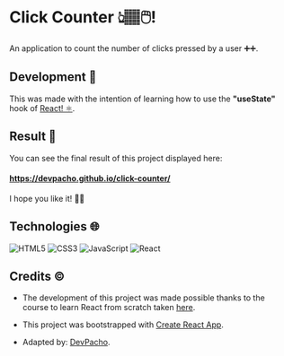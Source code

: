 # Click Counter 👆🏽🖱️!

An application to count the number of clicks pressed by a user ➕➕.

## Development 🤔

This was made with the intention of learning how to use the **"useState"** hook of [React! ⚛️](https://github.com/facebook/react).

## Result 👀

You can see the final result of this project displayed here:

#### https://devpacho.github.io/click-counter/

I hope you like it! 👍🏼

## Technologies 🌐

  ![HTML5](https://img.shields.io/badge/html5-%23E34F26.svg?style=for-the-badge&logo=html5&logoColor=white)
  ![CSS3](https://img.shields.io/badge/css3-%231572B6.svg?style=for-the-badge&logo=css3&logoColor=white)
  ![JavaScript](https://img.shields.io/badge/javascript-%23323330.svg?style=for-the-badge&logo=javascript&logoColor=%23F7DF1E)
  ![React](https://img.shields.io/badge/react-%2320232a.svg?style=for-the-badge&logo=react&logoColor=%2361DAFB)

## Credits ©

- The development of this project was made possible thanks to the course to learn React from scratch taken [here](https://www.youtube.com/watch?v=6Jfk8ic3KVk).

- This project was bootstrapped with [Create React App](https://github.com/facebook/create-react-app).

- Adapted by: [DevPacho](https://github.com/DevPacho).
